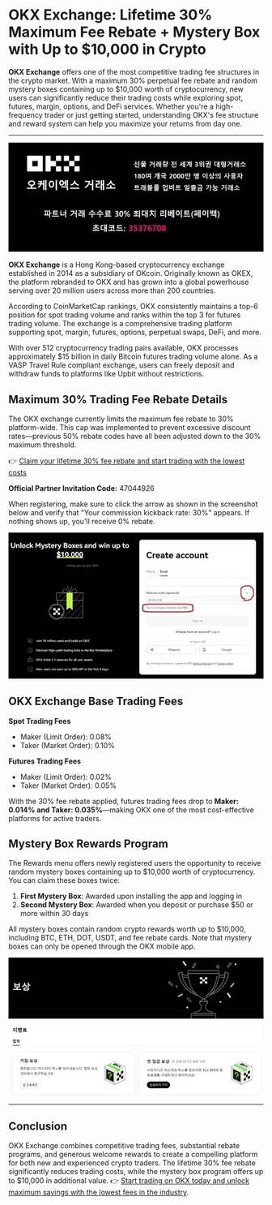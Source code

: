 # OKX Exchange: Lifetime 30% Maximum Fee Rebate + Mystery Box with Up to $10,000 in Crypto

**OKX Exchange** offers one of the most competitive trading fee structures in the crypto market. With a maximum 30% perpetual fee rebate and random mystery boxes containing up to $10,000 worth of cryptocurrency, new users can significantly reduce their trading costs while exploring spot, futures, margin, options, and DeFi services. Whether you're a high-frequency trader or just getting started, understanding OKX's fee structure and reward system can help you maximize your returns from day one.

---

![OKX Exchange Platform Interface](image/2131512294.webp)

**OKX Exchange** is a Hong Kong-based cryptocurrency exchange established in 2014 as a subsidiary of OKcoin. Originally known as OKEX, the platform rebranded to OKX and has grown into a global powerhouse serving over 20 million users across more than 200 countries.

According to CoinMarketCap rankings, OKX consistently maintains a top-6 position for spot trading volume and ranks within the top 3 for futures trading volume. The exchange is a comprehensive trading platform supporting spot, margin, futures, options, perpetual swaps, DeFi, and more.

With over 512 cryptocurrency trading pairs available, OKX processes approximately $15 billion in daily Bitcoin futures trading volume alone. As a VASP Travel Rule compliant exchange, users can freely deposit and withdraw funds to platforms like Upbit without restrictions.

## Maximum 30% Trading Fee Rebate Details

The OKX exchange currently limits the maximum fee rebate to 30% platform-wide. This cap was implemented to prevent excessive discount rates—previous 50% rebate codes have all been adjusted down to the 30% maximum threshold.

👉 [Claim your lifetime 30% fee rebate and start trading with the lowest costs](https://www.okx.com/join/47044926)

**Official Partner Invitation Code:** 47044926

When registering, make sure to click the arrow as shown in the screenshot below and verify that "Your commission kickback rate: 30%" appears. If nothing shows up, you'll receive 0% rebate.

![Fee Rebate Verification Screenshot](image/3789771721005810.webp)

## OKX Exchange Base Trading Fees

**Spot Trading Fees**
- Maker (Limit Order): 0.08%
- Taker (Market Order): 0.10%

**Futures Trading Fees**
- Maker (Limit Order): 0.02%
- Taker (Market Order): 0.05%

With the 30% fee rebate applied, futures trading fees drop to **Maker: 0.014% and Taker: 0.035%**—making OKX one of the most cost-effective platforms for active traders.

## Mystery Box Rewards Program

The Rewards menu offers newly registered users the opportunity to receive random mystery boxes containing up to $10,000 worth of cryptocurrency. You can claim these boxes twice:

1. **First Mystery Box**: Awarded upon installing the app and logging in
2. **Second Mystery Box**: Awarded when you deposit or purchase $50 or more within 30 days

All mystery boxes contain random crypto rewards worth up to $10,000, including BTC, ETH, DOT, USDT, and fee rebate cards. Note that mystery boxes can only be opened through the OKX mobile app.

![OKX Mystery Box Rewards](image/5434687850.webp)

---

## Conclusion

OKX Exchange combines competitive trading fees, substantial rebate programs, and generous welcome rewards to create a compelling platform for both new and experienced crypto traders. The lifetime 30% fee rebate significantly reduces trading costs, while the mystery box program offers up to $10,000 in additional value. 👉 [Start trading on OKX today and unlock maximum savings with the lowest fees in the industry](https://www.okx.com/join/47044926).
